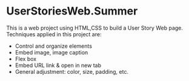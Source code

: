 # UserStoriesWeb.Summer

This is a web project using HTML,CSS to build a User Story Web page. Techniques applied in this project are:
- Control and organize elements
- Embed image, image caption
- Flex box
- Embed URL link & open in new tab
- General adjustment: color, size, padding, etc.

